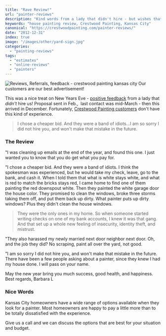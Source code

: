 ```yaml
---
title: "Rave Review!"
url: "painter-reviews"
description: "Kind words from a lady that didn't hire - but wishes that she had."
keywords: "house painting review, Crestwood Painting, Kansas City"
canonical: "https://crestwoodpainting.com/painter-reviews/"
date: "2012-12-31"
index: true
image: "/images/other/yard-sign.jpg"
categories:
  - "painting-reviews"
tags:
  - "estimates"
  - "online-reviews"
  - "painters"
---
```


![Reviews, Referrals, feedback - crestwood painting kansas city](/images/other/yard-sign.jpg) Our customers are our best advertisement!

This was a nice treat on New Years Eve - [positive feedback](/reviews/) from a lady that _didn't_ hire us! Proposal sent in Feb.,  last contact was mid-March - then this arrived in December. Fortunately, [Crestwood Painting customers](/video-testimonials/) don't have this kind of experience.

> I chose a cheaper bid. And they were a band of idiots...I am so sorry I did not hire you, and won't make that mistake in the future.

### The Review

"I was cleaning up emails at the end of the year, and found this one. I just wanted you to know that you do get what you pay for.

"I chose a cheaper bid. And they were a band of idiots. I think the spokesman was experienced, but he would take my check, leave, go to the bank, and cash it. When I told them that what is white stays white, and what is red to match the bricks stays red, I came home to find one of them painting the red downspout white. Then they painted the white garage door the house color. They promised to clean the windows, broke three storms taking them off, and put them back up dirty. What painter puts up dirty windows? Plus they didn't clean the house windows.

> They were the only ones in my home. So when someone started writing checks on one of my bank accounts, I knew it was that gang. And that set up a whole new feeling of insecurity, identity theft, and mistrust.

"They also harassed my newly married next door neighbor next door. Oh, and the job they did? No scraping, paint all over the yard, not good.

"I am so sorry I did not hire you, and won't make that mistake in the future. There have been a few people asking about a painter, since they knew I had my house done. I will pass on your name.

May the new year bring you much success, good health, and happiness.
Best regards, Barbara L

### Nice Words

Kansas City homeowners have a wide range of options available when they look for a painter. Most homeowners are happy to pay a little more than to be totally dissatisfied with the experience.

Give us a call and we can discuss the options that are best for your situation and budget.
